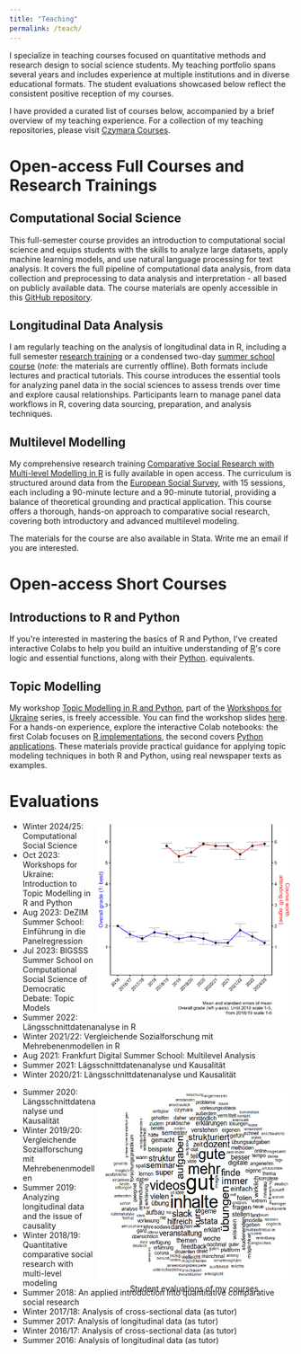 ```yaml
---
title: "Teaching"
permalink: /teach/
---
```


I specialize in teaching courses focused on quantitative methods and research design to social science students. My teaching portfolio spans several years and includes experience at multiple institutions and in diverse educational formats. The student evaluations showcased below reflect the consistent positive reception of my courses.

I have provided a curated list of courses below, accompanied by a brief overview of my teaching experience. For a collection of my teaching repositories, please visit [Czymara Courses](https://github.com/czymaraclass).

Open-access Full Courses and Research Trainings
======

Computational Social Science
------

This full-semester course provides an introduction to computational social science and equips students with the skills to analyze large datasets, apply machine learning models, and use natural language processing for text analysis. It covers the full pipeline of computational data analysis, from data collection and preprocessing to data analysis and interpretation - all based on publicly available data. The course materials are openly accessible in this [GitHub repository](https://github.com/czymaraclass/CSS_WS24).

Longitudinal Data Analysis
------

I am regularly teaching on the analysis of longitudinal data in R, including a full semester [research training](https://github.com/czymaraclass/LongDataAnalysis) or a condensed two-day [summer school course](https://github.com/czymaraclass/PanelReg) (*note:* the materials are currently offline). Both formats include lectures and practical tutorials. This course introduces the essential tools for analyzing panel data in the social sciences to assess trends over time and explore causal relationships. Participants learn to manage panel data workflows in R, covering data sourcing, preparation, and analysis techniques.

Multilevel Modelling
------

My comprehensive research training [Comparative Social Research with Multi-level Modelling in R](https://github.com/czymaraclass/CompSocResearch) is fully available in open access. The curriculum is structured around data from the [European Social Survey](https://www.europeansocialsurvey.org/), with 15 sessions, each including a 90-minute lecture and a 90-minute tutorial, providing a balance of theoretical grounding and practical application. This course offers a thorough, hands-on approach to comparative social research, covering both introductory and advanced multilevel modeling.

The materials for the course are also available in Stata. Write me an email if you are interested.

Open-access Short Courses
======

Introductions to R and Python
------

If you're interested in mastering the basics of R and Python, I've created interactive Colabs to help you build an intuitive understanding of [R](https://colab.research.google.com/github/czymaraclass/intros/blob/main/Intro_to_R.ipynb)'s core logic and essential functions, along with their [Python](https://colab.research.google.com/github/czymaraclass/intros/blob/main/Intro_to_Python.ipynb). equivalents.

Topic Modelling
------

My workshop [Topic Modelling in R and Python](https://sites.google.com/view/dariia-mykhailyshyna/main/r-workshops-for-ukraine#h.k2gh03lf4lre), part of the [Workshops for Ukraine](https://sites.google.com/view/dariia-mykhailyshyna/main/r-workshops-for-ukraine) series, is freely accessible. You can find the workshop slides [here](https://czymaraclass.github.io/TopicModelling/topic_models_Ukraine_23.html#/title-slide). For a hands-on experience, explore the interactive Colab notebooks: the first Colab focuses on [R implementations](https://colab.research.google.com/github/czymaraclass/TopicModelling/blob/main/topic_models_R.ipynb), the second covers [Python applications](https://colab.research.google.com/github/czymaraclass/TopicModelling/blob/main/topic_models_BERTopic.ipynb). These materials provide practical guidance for applying topic modeling techniques in both R and Python, using real newspaper texts as examples.

Evaluations
======

<img src="/code/teachingevaluations/out/evalovertime.png" width="350" height="350" align="right">

- Winter 2024/25: Computational Social Science
- Oct 2023: Workshops for Ukraine: Introduction to Topic Modelling in R and Python
- Aug 2023: DeZIM Summer School: Einführung in die Panelregression
- Jul 2023: BIGSSS Summer School on Computational Social Science of Democratic Debate: Topic 
Models
- Summer 2022: Längsschnittdatenanalyse in R
- Winter 2021/22: Vergleichende Sozialforschung mit Mehrebenenmodellen in R
- Aug 2021: Frankfurt Digital Summer School: Multilevel Analysis
- Summer 2021: Lägsschnittdatenanalyse und Kausalität
- Winter 2020/21: Längsschnittdatenanalyse und Kausalität

<div style="width:350px; height:350px; float: right;">
  <img src="/code/teachingevaluations/out/lehrewordcloud.png" width="350" height="350" alt="Student evaluations" style="display: block; margin: auto;">
  <figcaption style="text-align: center;">Student evaluations of my courses</figcaption>
</div>

- Summer 2020: Längsschnittdatenanalyse und Kausalität
- Winter 2019/20: Vergleichende Sozialforschung mit Mehrebenenmodellen
- Summer 2019: Analyzing longitudinal data and the issue of causality
- Winter 2018/19: Quantitative comparative social research with multi-level modeling
- Summer 2018: An applied introduction into quantitative comparative social research
- Winter 2017/18: Analysis of cross-sectional data (as tutor)
- Summer 2017: Analysis of longitudinal data (as tutor)
- Winter 2016/17: Analysis of cross-sectional data (as tutor)
- Summer 2016: Analysis of longitudinal data (as tutor)


